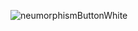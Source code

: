 ![neumorphismButtonWhite](https://user-images.githubusercontent.com/52601835/207493286-a459bb84-a263-449e-8f09-4ac6e560747b.png)
